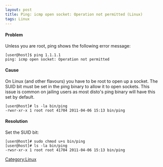 ```yaml
---
layout: post 
title: Ping: icmp open socket: Operation not permitted (Linux)
tags: Linux
---
```


#### Problem

Unless you are root, ping shows the following error message:

    [user@host]$ ping 1.1.1.1
    ping: icmp open socket: Operation not permitted

#### Cause

On Linux (and other flavours) you have to be root to open up a socket.
The SUID bit must be set in the ping binary to allow it to open sockets.
This issue is common on jailing users as most disto\'s ping binary will
have this set by default.

    [user@host]# ls -la bin/ping
    -rwxr-xr-x 1 root root 41704 2011-04-06 15:13 bin/ping

#### Resolution

Set the SUID bit:

    [user@host]# sudo chmod u+s bin/ping 
    [user@host]# ls -la bin/ping
    -rwsr-xr-x 1 root root 41704 2011-04-06 15:13 bin/ping

[Category:Linux](Category:Linux "wikilink")
